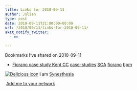 ```yaml
---
title: Links for 2010-09-11
author: Julian
type: post
date: 2010-09-11T21:00:00+00:00
url: /2010/09/11/links-for-2010-09-11/
aktt_notify_twitter:
  - no

---
```

Bookmarks I&#8217;ve shared on 2010-09-11:

  * [Fiorano case study Kent CC][1] 
    [case-studies][2] [SOA][3] [fiorano][4] [bpm][5] </li> </ul> 
    
    <p class="deliciouslink">
      <a href="http://del.icio.us/synesthesia" title="See all my bookmarks on del.icio.us"><img src="https://www.synesthesia.co.uk/images/deliciousicon.jpg" alt="Delicious icon" /></a>&nbsp;I am <a href="http://del.icio.us/synesthesia" title="See all my bookmarks on del.icio.us">Synesthesia</a>
    </p>
    
    <p class="deliciouslink">
      <a href="http://del.icio.us/network?add=synesthesia" title="Add me to your del.icio.us network"><img src="https://www.synesthesia.co.uk/images/add.gif" alt="" /></a>&nbsp;<a href="http://del.icio.us/network?add=synesthesia" title="Add me to your del.icio.us network">Add me to your network</a>
    </p>

 [1]: http://www.fiorano.com/resources/successstories/cs_kcc.php?category=govt
 [2]: http://delicious.com/synesthesia/case-studies
 [3]: http://delicious.com/synesthesia/SOA
 [4]: http://delicious.com/synesthesia/fiorano
 [5]: http://delicious.com/synesthesia/bpm